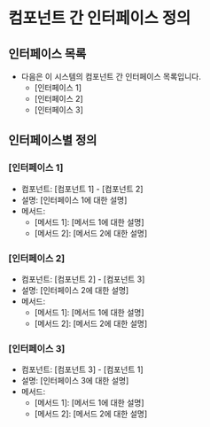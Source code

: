 # 컴포넌트 간 인터페이스 정의

## 인터페이스 목록

- 다음은 이 시스템의 컴포넌트 간 인터페이스 목록입니다.
  - [인터페이스 1]
  - [인터페이스 2]
  - [인터페이스 3]

## 인터페이스별 정의

### [인터페이스 1]

- 컴포넌트: [컴포넌트 1] - [컴포넌트 2]
- 설명: [인터페이스 1에 대한 설명]
- 메서드:
  - [메서드 1]: [메서드 1에 대한 설명]
  - [메서드 2]: [메서드 2에 대한 설명]

### [인터페이스 2]

- 컴포넌트: [컴포넌트 2] - [컴포넌트 3]
- 설명: [인터페이스 2에 대한 설명]
- 메서드:
  - [메서드 1]: [메서드 1에 대한 설명]
  - [메서드 2]: [메서드 2에 대한 설명]

### [인터페이스 3]

- 컴포넌트: [컴포넌트 3] - [컴포넌트 1]
- 설명: [인터페이스 3에 대한 설명]
- 메서드:
  - [메서드 1]: [메서드 1에 대한 설명]
  - [메서드 2]: [메서드 2에 대한 설명]